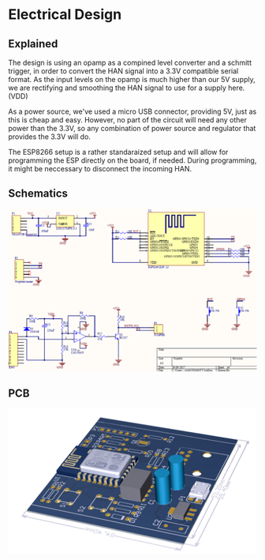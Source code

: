 # Electrical Design

## Explained
The design is using an opamp as a compined level converter and a schmitt trigger, in order to convert 
the HAN signal into a 3.3V compatible serial format. As the input levels on the opamp is much higher 
than our 5V supply, we are rectifying and smoothing the HAN signal to use for a supply here. (VDD)

As a power source, we've used a micro USB connector, providing 5V, just as this is cheap and easy. However,
no part of the circuit will need any other power than the 3.3V, so any combination of power source and 
regulator that provides the 3.3V will do.

The ESP8266 setup is a rather standaraized setup and will allow for programming the ESP directly on the 
board, if needed. During programming, it might be neccessary to disconnect the incoming HAN.

## Schematics
![Schematics](./Schematics.png)

## PCB
![PCB](./PCB.PNG)
